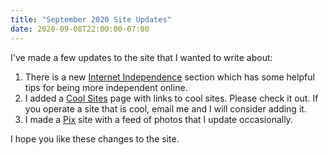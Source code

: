 ```yaml
---
title: "September 2020 Site Updates"
date: 2020-09-08T22:00:00-07:00
---
```


I've made a few updates to the site that I wanted to write about:

1. There is a new [Internet Independence](/internet_independence) section which has some helpful tips for being more independent online.
2. I added a [Cool Sites](/cool_sites) page with links to cool sites. Please check it out. If you operate a site that is cool, email me and I will consider adding it.
3. I made a [Pix](/notes/index.php) site with a feed of photos that I update occasionally.

I hope you like these changes to the site.
